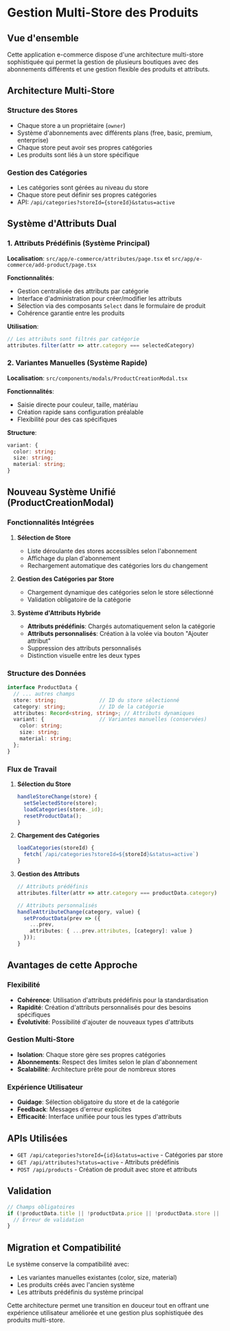 # Gestion Multi-Store des Produits

## Vue d'ensemble

Cette application e-commerce dispose d'une architecture multi-store sophistiquée qui permet la gestion de plusieurs boutiques avec des abonnements différents et une gestion flexible des produits et attributs.

## Architecture Multi-Store

### Structure des Stores
- Chaque store a un propriétaire (`owner`)
- Système d'abonnements avec différents plans (free, basic, premium, enterprise)
- Chaque store peut avoir ses propres catégories
- Les produits sont liés à un store spécifique

### Gestion des Catégories
- Les catégories sont gérées au niveau du store
- Chaque store peut définir ses propres catégories
- API: `/api/categories?storeId={storeId}&status=active`

## Système d'Attributs Dual

### 1. Attributs Prédéfinis (Système Principal)
**Localisation**: `src/app/e-commerce/attributes/page.tsx` et `src/app/e-commerce/add-product/page.tsx`

**Fonctionnalités**:
- Gestion centralisée des attributs par catégorie
- Interface d'administration pour créer/modifier les attributs
- Sélection via des composants `Select` dans le formulaire de produit
- Cohérence garantie entre les produits

**Utilisation**:
```typescript
// Les attributs sont filtrés par catégorie
attributes.filter(attr => attr.category === selectedCategory)
```

### 2. Variantes Manuelles (Système Rapide)
**Localisation**: `src/components/modals/ProductCreationModal.tsx`

**Fonctionnalités**:
- Saisie directe pour couleur, taille, matériau
- Création rapide sans configuration préalable
- Flexibilité pour des cas spécifiques

**Structure**:
```typescript
variant: {
  color: string;
  size: string;
  material: string;
}
```

## Nouveau Système Unifié (ProductCreationModal)

### Fonctionnalités Intégrées

1. **Sélection de Store**
   - Liste déroulante des stores accessibles selon l'abonnement
   - Affichage du plan d'abonnement
   - Rechargement automatique des catégories lors du changement

2. **Gestion des Catégories par Store**
   - Chargement dynamique des catégories selon le store sélectionné
   - Validation obligatoire de la catégorie

3. **Système d'Attributs Hybride**
   - **Attributs prédéfinis**: Chargés automatiquement selon la catégorie
   - **Attributs personnalisés**: Création à la volée via bouton "Ajouter attribut"
   - Suppression des attributs personnalisés
   - Distinction visuelle entre les deux types

### Structure des Données

```typescript
interface ProductData {
  // ... autres champs
  store: string;              // ID du store sélectionné
  category: string;           // ID de la catégorie
  attributes: Record<string, string>; // Attributs dynamiques
  variant: {                  // Variantes manuelles (conservées)
    color: string;
    size: string;
    material: string;
  };
}
```

### Flux de Travail

1. **Sélection du Store**
   ```typescript
   handleStoreChange(store) {
     setSelectedStore(store);
     loadCategories(store._id);
     resetProductData();
   }
   ```

2. **Chargement des Catégories**
   ```typescript
   loadCategories(storeId) {
     fetch(`/api/categories?storeId=${storeId}&status=active`)
   }
   ```

3. **Gestion des Attributs**
   ```typescript
   // Attributs prédéfinis
   attributes.filter(attr => attr.category === productData.category)
   
   // Attributs personnalisés
   handleAttributeChange(category, value) {
     setProductData(prev => ({
       ...prev,
       attributes: { ...prev.attributes, [category]: value }
     }));
   }
   ```

## Avantages de cette Approche

### Flexibilité
- **Cohérence**: Utilisation d'attributs prédéfinis pour la standardisation
- **Rapidité**: Création d'attributs personnalisés pour des besoins spécifiques
- **Évolutivité**: Possibilité d'ajouter de nouveaux types d'attributs

### Gestion Multi-Store
- **Isolation**: Chaque store gère ses propres catégories
- **Abonnements**: Respect des limites selon le plan d'abonnement
- **Scalabilité**: Architecture prête pour de nombreux stores

### Expérience Utilisateur
- **Guidage**: Sélection obligatoire du store et de la catégorie
- **Feedback**: Messages d'erreur explicites
- **Efficacité**: Interface unifiée pour tous les types d'attributs

## APIs Utilisées

- `GET /api/categories?storeId={id}&status=active` - Catégories par store
- `GET /api/attributes?status=active` - Attributs prédéfinis
- `POST /api/products` - Création de produit avec store et attributs

## Validation

```typescript
// Champs obligatoires
if (!productData.title || !productData.price || !productData.store || !productData.category) {
  // Erreur de validation
}
```

## Migration et Compatibilité

Le système conserve la compatibilité avec:
- Les variantes manuelles existantes (color, size, material)
- Les produits créés avec l'ancien système
- Les attributs prédéfinis du système principal

Cette architecture permet une transition en douceur tout en offrant une expérience utilisateur améliorée et une gestion plus sophistiquée des produits multi-store.